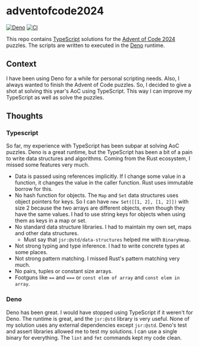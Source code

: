 # adventofcode2024

[![Deno](https://img.shields.io/badge/Deno-000?logo=deno&logoColor=70ffaf)][deno]
[![CI](https://github.com/rnbguy/adventofcode2024/actions/workflows/deno.yaml/badge.svg)](https://github.com/rnbguy/adventofcode2024/actions/workflows/deno.yaml)

This repo contains [TypeScript][tc] solutions for the
[Advent of Code 2024][aoc2024] puzzles. The scripts are written to executed in
the [Deno][deno] runtime.

## Context

I have been using Deno for a while for personal scripting needs. Also, I always
wanted to finish the Advent of Code puzzles. So, I decided to give a shot at
solving this year's AoC using TypeScript. This way I can improve my TypeScript
as well as solve the puzzles.

## Thoughts

### Typescript

So far, my experience with TypeScript has been subpar at solving AoC puzzles.
Deno is a great runtime, but the TypeScript has been a bit of a pain to write
data structures and algorithms. Coming from the Rust ecosystem, I missed some
features very much.

- Data is passed using references implicitly. If I change some value in a
  function, it changes the value in the caller function. Rust uses immutable
  borrow for this.
- No hash function for objects. The `Map` and `Set` data structures uses object
  pointers for keys. So I can have `new Set([[1, 2], [1, 2]])` with size 2
  because the two arrays are different objects, even though they have the same
  values. I had to use string keys for objects when using them as keys in a map
  or set.
- No standard data structure libraries. I had to maintain my own set, maps and
  other data structures.
  - Must say that `jsr:@std/data-structures` helped me with `BinaryHeap`.
- Not strong typing and type inference. I had to write concrete types at some
  places.
- Not strong pattern matching. I missed Rust's pattern matching very much.
- No pairs, tuples or constant size arrays.
- Footguns like `==` and `===` or `const elem of array` and
  `const elem in array`.

### Deno

Deno has been great. I would have stopped using TypeScript if it weren't for
Deno. The runtime is great, and the `jsr:@std` library is very useful. None of
my solution uses any external dependencies except `jsr:@std`. Deno's test and
assert libraries allowed me to test my solutions. I can use a single binary for
everything. The `lint` and `fmt` commands kept my code clean.

[aoc2024]: https://adventofcode.com/2024
[tc]: https://www.typescriptlang.org
[deno]: https://deno.com
